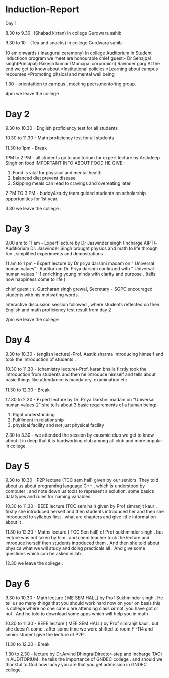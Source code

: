 # Induction-Report

Day 1 

8.30 to 9.30 -(Shabad kirtan) In college Gurdwara sahib


9.30 to 10 - (Tea and snacks) In college Gurdwara sahib


10 am onwards ( Inaugural ceremony) In college Auditorium
In Student inductioon program we meet are honourable chief guest:- 
Dr Sehajpal singh(Principal)
Rakesh kumar (Muncipal corporaion)
Ravinder garg
At the end we get to know about
*Institutional policies
*Learning about campus recourses
*Promoting phsical and mental well being



1.30 - orientattion to campus , meeting peers,mentoring group.


4pm we leave the college 




# Day 2 #
9.30 to 10.30 - English proficiency test for all students 

10.30 to 11.30 - Math proficiency test for all students

11.30 to 1pm - Break

1PM to 2 PM - all students go to auditorium for expert  lecture by  Arshdeep Singh on food
IMPORTANT INFO ABOUT FOOD HE GIVE:-
1. Food is vital for physical and mental health 
2. balanced diet prevent disease
3. Skipping meals  can lead to cravings  and overeating later


2 PM TO 3 PM - buddy4study  team guided students on scholarship opportunities for 1st year.


3.30  we leave the college .



# Day 3 #
9.00 am to 11 am - Expert lecture by Dr Jaswinder  singh (Incharge AIPT)-Auditiorium 
  Dr. Jaswinder Singh brought 
physics and math to life  through fun , simplified experiments and demostrations
 
11 am to 1 pm - Expert lecture by Dr priya darshni madam on " Universal human values"- Auditorium 
  Dr. Priya darshni  continued with " Universal human values "-1 enriching young minds with clarity and purpose .
(tells how  happiness come to life )

chief guest : s. Gurcharan singh grewal, Secretary - SGPC  encouraged students with his motivating  words.

Interactive  discussion session followed , where students reflected on their English  and math proficiency  test result from day 2

2pm we leave the college




# Day 4 #
9.30 to 10.30 - (english lecture)-Prof. Aastik sharma 
Introducing himself and took the introduction of students . 


10.30 to 11.30 - (chemistry lecture)-Prof.
karan bhalla
firstly took the introduction from students and then he introduce himself and tells about basic things like attendance is mandatory,  examination etc


11.30 to 12.30 - Break

12.30 to 2.30 -  Expert lecture by Dr .Priya  Darshni madam on "Universal human values-2"
she tells about 3 basic requirements of a human being:-
1. Right understanding 
2. Fulfilment in relationship 
3. physical facility and not just physical facility 

2.30 to 3.30 - we attended the session by causmic club we get to know about it in deep that it is hardworking club among all club and more popular in college.



# Day 5 #

9.30 to 10.30 - P2P lecture (TCC sem hall)
given by our seniors.
They told about us about programing language  C++ .  which is understood by computer . and  note down us tools to represent a solution.  some basics datatypes and rules for naming variables.




10.30 to 11.30 - BEEE lecture (TCC sem hall)
given by Prof simranjit kaur . firstly she introduced herself and then students introduced her  and then  she introduced to syllabus first . what are chapters and give little information about it .


11.30 to 12.30 - Maths lecture ( TCC Sen hall) of Prof sukhminder singh . but lecture was not taken by him . and chem teacher took the lecture and introduce herself then students introduced them . And then she told  about physics what we will study and doing practicals all . And give some questions which can be asked in lab .

12.30 we leave the college .






# Day 6 #


9.30 to 10.30 - Math lecture ( ME SEM HALL)
by Prof Sukhminder singh . He tell us so many things that you should work hard now on your on basis this is college where no one care u are attending class or not. you have got or not . And he told to download some apps which  will help you in math .




10.30 to 11.30 - BEEE lecture ( MEE SEM HALL) by Prof simranjit kaur . but she doesn't come .  after some time  we were shifted to room F -114 and senior student give the lecture of P2P . 



11.30 to 12.30 - Break


1.30 to 2.30 -  lecture by Dr.Arvind Dhingra(Director-step and incharge TAC) in AUDITORIUM .
he tells the importance of GNDEC college . and should we thankful to God  how lucky you are  that you get admission in GNDEC college.



